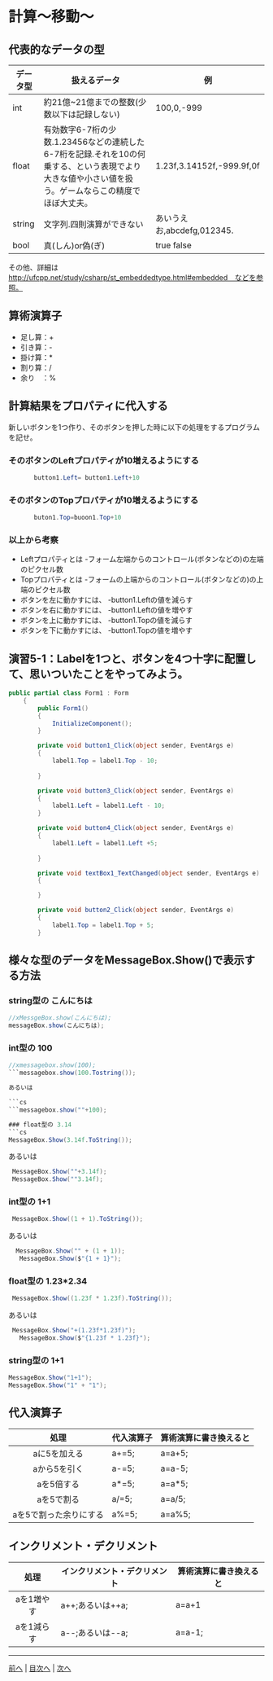 # 計算～移動～

## 代表的なデータの型
|データ型|扱えるデータ|例|
|-------|-----------|--|
|int    |約21億~21億までの整数(少数以下は記録しない)     | 100,0,-999 |
|float  |有効数字6-7桁の少数.1.23456などの連続した6-7桁を記録.それを10の何乗する、という表現でより大きな値や小さい値を扱う。ゲームならこの精度でほぼ大丈夫。   |1.23f,3.14152f,-999.9f,0f  |
|string |文字列.四則演算ができない           | あいうえお,abcdefg,012345. |
|bool   |  真(しん)or偽(ぎ)         |true false  |

その他、詳細は http://ufcpp.net/study/csharp/st_embeddedtype.html#embedded　などを参照。

## 算術演算子
- 足し算：+
- 引き算：-
- 掛け算：*
- 割り算：/
- 余り　：%

## 計算結果をプロパティに代入する
新しいボタンを1つ作り、そのボタンを押した時に以下の処理をするプログラムを記せ。

### そのボタンのLeftプロパティが10増えるようにする
```cs
       button1.Left= button1.Left+10
```

### そのボタンのTopプロパティが10増えるようにする
```cs
       buton1.Top=buoon1.Top+10
```

### 以上から考察
- Leftプロパティとは
  -フォーム左端からのコントロール(ボタンなどの)の左端のピクセル数
- Topプロパティとは
  -フォームの上端からのコントロール(ボタンなどの)の上端のピクセル数
- ボタンを左に動かすには、
  -button1.Leftの値を減らす
- ボタンを右に動かすには、
  -button1.Leftの値を増やす
- ボタンを上に動かすには、
  -button1.Topの値を減らす
- ボタンを下に動かすには、
  -button1.Topの値を増やす

## 演習5-1：Labelを1つと、ボタンを4つ十字に配置して、思いついたことをやってみよう。

```cs
public partial class Form1 : Form
    {
        public Form1()
        {
            InitializeComponent();
        }

        private void button1_Click(object sender, EventArgs e)
        {
            label1.Top = label1.Top - 10;
          
        }

        private void button3_Click(object sender, EventArgs e)
        {
            label1.Left = label1.Left - 10;
        }

        private void button4_Click(object sender, EventArgs e)
        {
            label1.Left = label1.Left +5;
            
        }

        private void textBox1_TextChanged(object sender, EventArgs e)
        {

        }

        private void button2_Click(object sender, EventArgs e)
        {
            label1.Top = label1.Top + 5;
        }
```

## 様々な型のデータをMessageBox.Show()で表示する方法
### string型の こんにちは
```cs
//xMessgeBox.show(こんにちは);
messageBox.show(こんにちは);
```

### int型の 100
```cs
//xmessagebox.show(100);
```messagebox.show(100.Tostring());

あるいは

```cs
```messagebox.show(""+100);

### float型の 3.14
```cs
MessageBox.Show(3.14f.ToString());
```

あるいは

```cs
 MessageBox.Show(""+3.14f);
 MessageBox.Show(""3.14f);
```

### int型の 1+1
```cs
 MessageBox.Show((1 + 1).ToString());
```

あるいは

```cs
  MessageBox.Show("" + (1 + 1));
   MessageBox.Show($"{1 + 1}");
```

### float型の 1.23*2.34
```cs
 MessageBox.Show((1.23f * 1.23f).ToString());
```

あるいは

```cs
 MessageBox.Show("+(1.23f*1.23f)");
   MessageBox.Show($"{1.23f * 1.23f}");
```

### string型の 1+1
```cs
MessageBox.Show("1+1");
MessageBox.Show("1" + "1"); 
```

## 代入演算子
|処理                   |代入演算子|算術演算に書き換えると|
|:---------------------:|---------|-------------------|
|aに5を加える            |    a+=5;     |a=a+5;                   |
|aから5を引く           |     a-=5;    | a=a-5;                  |
|aを5倍する             |     a*=5;    |    a=a*5;               |
|aを5で割る             |    a/=5;     |  a=a/5;                 |
|aを5で割った余りにする   |   a%=5;      | a=a%5;                  |

## インクリメント・デクリメント
|処理      |インクリメント・デクリメント|算術演算に書き換えると|
|:-------:|--------------------------|----------------------|
|aを1増やす| a++;あるいは++a;                         | a=a+1                  |		
|aを1減らす|a--;あるいは--a;	                      |    a=a-1;               |

---

[前へ](04.md) | [目次へ](README.md#%E7%9B%AE%E6%AC%A1) | [次へ](06.md)
